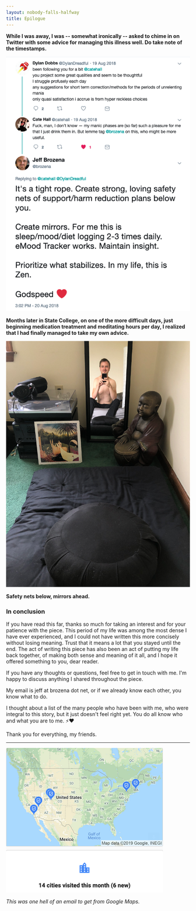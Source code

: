 ```yaml
---
layout: nobody-falls-halfway
title: Epilogue
---
```


**While I was away, I was -- somewhat ironically -- asked to chime in on Twitter with some advice for managing this illness well. Do take note of the timestamps.**

![Cushions and mirrors, pt. 1](/assets/twitter.png)

**Months later in State College, on one of the more difficult days, just beginning medication treatment and meditating hours per day, I realized that I had finally managed to take my own advice.**

![Cushions and mirrors, pt 2](/assets/cushion.png)

**Safety nets below, mirrors ahead.**

### In conclusion

If you have read this far, thanks so much for taking an interest and for your patience with the piece. This period of my life was among the most dense I have ever experienced, and I could not have written this more concisely without losing meaning. Trust that it means a lot that you stayed until the end. The act of writing this piece has also been an act of putting my life back together, of making both sense and meaning of it all, and I hope it offered something to you, dear reader.

If you have any thoughts or questions, feel free to get in touch with me. I'm happy to discuss anything I shared throughout the piece.

My email is jeff at brozena dot net, or if we already know each other, you know what to do.

I thought about a list of the many people who have been with me, who were integral to this story, but it just doesn't feel right yet. You do all know who and what you are to me. ⚡❤️

Thank you for everything, my friends.

---

![Google Maps Timeline](/assets/timeline.png)

_This was one hell of an email to get from Google Maps._